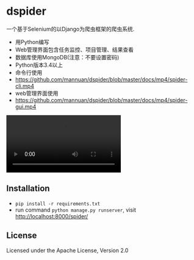 dspider
========

一个基于Selenium的以Django为爬虫框架的爬虫系统.

- 用Python编写
- Web管理界面包含任务监控、项目管理、结果查看
- 数据库使用MongoDB(注意：不要设置密码)
- Python版本3.4以上
- 命令行使用
- https://github.com/mannuan/dspider/blob/master/docs/mp4/spider-cli.mp4
- web管理界面使用
- https://github.com/mannuan/dspider/blob/master/docs/mp4/spider-gui.mp4
<video>
      <source src="https://github.com/mannuan/dspider/blob/master/docs/mp4/spider-cli.mp4" type="video/mp4">
    </video>

Installation
------------

* `pip install -r requirements.txt`
* run command `python manage.py runserver`, visit [http://localhost:8000/spider/](http://localhost:8000/spider/)


License
-------
Licensed under the Apache License, Version 2.0
